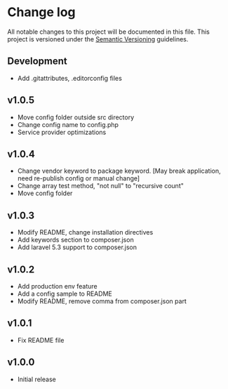 # Change log

All notable changes to this project will be documented in this file. This project is versioned under the [Semantic Versioning](http://semver.org/) guidelines.

## Development

- Add .gitattributes, .editorconfig files

## v1.0.5

- Move config folder outside src directory
- Change config name to config.php
- Service provider optimizations

## v1.0.4

- Change vendor keyword to package keyword. [May break application, need re-publish config or manual change]
- Change array test method, "not null" to "recursive count"
- Move config folder

## v1.0.3

- Modify README, change installation directives
- Add keywords section to composer.json
- Add laravel 5.3 support to composer.json

## v1.0.2

- Add production env feature
- Add a config sample to README
- Modify README, remove comma from composer.json part

## v1.0.1

- Fix README file

## v1.0.0

- Initial release
